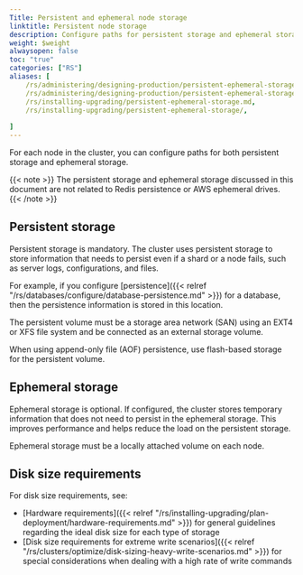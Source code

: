 ```yaml
---
Title: Persistent and ephemeral node storage
linktitle: Persistent node storage
description: Configure paths for persistent storage and ephemeral storage.
weight: $weight
alwaysopen: false
toc: "true"
categories: ["RS"]
aliases: [
    /rs/administering/designing-production/persistent-ephemeral-storage.md,
    /rs/administering/designing-production/persistent-ephemeral-storage/,
    /rs/installing-upgrading/persistent-ephemeral-storage.md,
    /rs/installing-upgrading/persistent-ephemeral-storage/,
    
]
---
```

For each node in the cluster, you can configure paths for both persistent
storage and ephemeral storage.

{{< note >}}
The persistent storage and ephemeral storage discussed in this document are not related
to Redis persistence or AWS ephemeral drives.
{{< /note >}}

## Persistent storage

Persistent storage is mandatory. The cluster uses persistent storage to store
information that needs to persist even if a shard or a node fails,
such as server logs, configurations, and files.

For example, if you configure [persistence]({{< relref "/rs/databases/configure/database-persistence.md" >}})
for a database,
then the persistence information is stored in this location.
    
The persistent volume must be a storage area network (SAN)
using an EXT4 or XFS file system and be connected as an external storage volume.
    
When using append-only file (AOF) persistence, use flash-based storage
for the persistent volume.

## Ephemeral storage

Ephemeral storage is optional. If configured, the cluster stores temporary information
that does not need to persist in the ephemeral storage.
This improves performance and helps reduce the load on the persistent storage.

Ephemeral storage must be a locally attached volume on each node.

## Disk size requirements

For disk size requirements, see:

- [Hardware
    requirements]({{< relref "/rs/installing-upgrading/plan-deployment/hardware-requirements.md" >}})
    for general guidelines regarding the ideal disk size for each type of
    storage
- [Disk size requirements for extreme write
    scenarios]({{< relref "/rs/clusters/optimize/disk-sizing-heavy-write-scenarios.md" >}})
    for special considerations when dealing with a high rate of write
    commands
